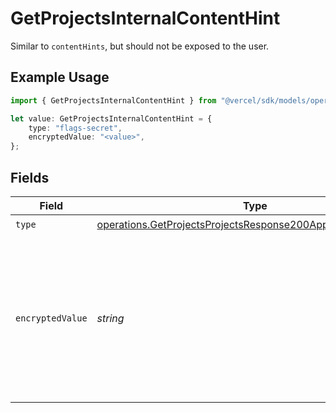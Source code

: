 # GetProjectsInternalContentHint

Similar to `contentHints`, but should not be exposed to the user.

## Example Usage

```typescript
import { GetProjectsInternalContentHint } from "@vercel/sdk/models/operations";

let value: GetProjectsInternalContentHint = {
    type: "flags-secret",
    encryptedValue: "<value>",
};
```

## Fields

| Field                                                                                                                                        | Type                                                                                                                                         | Required                                                                                                                                     | Description                                                                                                                                  |
| -------------------------------------------------------------------------------------------------------------------------------------------- | -------------------------------------------------------------------------------------------------------------------------------------------- | -------------------------------------------------------------------------------------------------------------------------------------------- | -------------------------------------------------------------------------------------------------------------------------------------------- |
| `type`                                                                                                                                       | [operations.GetProjectsProjectsResponse200ApplicationJSONType](../../models/operations/getprojectsprojectsresponse200applicationjsontype.md) | :heavy_check_mark:                                                                                                                           | N/A                                                                                                                                          |
| `encryptedValue`                                                                                                                             | *string*                                                                                                                                     | :heavy_check_mark:                                                                                                                           | Contains the `value` of the env variable, encrypted with a special key to make decryption possible in the subscriber Lambda.                 |